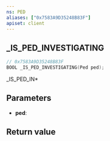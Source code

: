 ```yaml
---
ns: PED
aliases: ["0x7583A9D35248B83F"]
apiset: client
---
```

## _IS_PED_INVESTIGATING

```c
// 0x7583A9D35248B83F
BOOL _IS_PED_INVESTIGATING(Ped ped);
```

_IS_PED_IN*

## Parameters
* **ped**:

## Return value